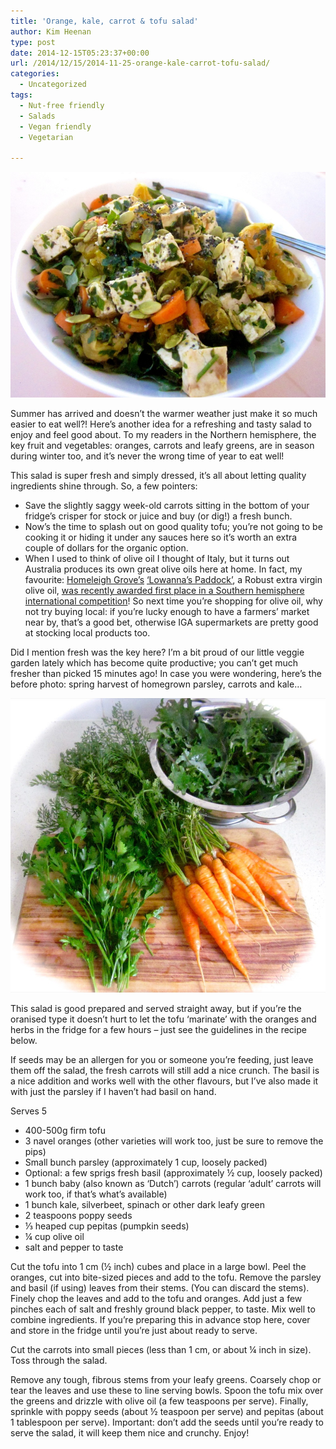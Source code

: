 ```yaml
---
title: 'Orange, kale, carrot & tofu salad'
author: Kim Heenan
type: post
date: 2014-12-15T05:23:37+00:00
url: /2014/12/15/2014-11-25-orange-kale-carrot-tofu-salad/
categories:
  - Uncategorized
tags:
  - Nut-free friendly
  - Salads
  - Vegan friendly
  - Vegetarian

---
```


![](orange-tofu-kale-salad.jpg)

Summer has arrived and doesn’t the warmer weather just make it so much easier to eat well?! Here’s another idea for a refreshing and tasty salad to enjoy and feel good about. To my readers in the Northern hemisphere, the key fruit and vegetables: oranges, carrots and leafy greens, are in season during winter too, and it’s never the wrong time of year to eat well!

<!--more-->

This salad is super fresh and simply dressed, it’s all about letting quality ingredients shine through. So, a few pointers:

  * Save the slightly saggy week-old carrots sitting in the bottom of your fridge’s crisper for stock or juice and buy (or dig!) a fresh bunch.
  * Now’s the time to splash out on good quality tofu; you’re not going to be cooking it or hiding it under any sauces here so it’s worth an extra couple of dollars for the organic option.
  * When I used to think of olive oil I thought of Italy, but it turns out Australia produces its own great olive oils here at home. In fact, my favourite: [Homeleigh Grove’s][homeleigh-grove] [‘Lowanna’s Paddock’][olive-oil], a Robust extra virgin olive oil, [was recently awarded first place in a Southern hemisphere international competition][olive-award]! So next time you’re shopping for olive oil, why not try buying local: if you’re lucky enough to have a farmers’ market near by, that’s a good bet, otherwise IGA supermarkets are pretty good at stocking local products too.

Did I mention fresh was the key here? I’m a bit proud of our little veggie garden lately which has become quite productive; you can’t get much fresher than picked 15 minutes ago! In case you were wondering, here’s the before photo: spring harvest of homegrown parsley, carrots and kale…

![](ingredients.jpg)

This salad is good prepared and served straight away, but if you’re the oranised type it doesn’t hurt to let the tofu ‘marinate’ with the oranges and herbs in the fridge for a few hours – just see the guidelines in the recipe below.

If seeds may be an allergen for you or someone you’re feeding, just leave them off the salad, the fresh carrots will still add a nice crunch. The basil is a nice addition and works well with the other flavours, but I’ve also made it with just the parsley if I haven’t had basil on hand.

Serves 5

  * 400-500g firm tofu
  * 3 navel oranges (other varieties will work too, just be sure to remove the pips)
  * Small bunch parsley (approximately 1 cup, loosely packed)
  * Optional: a few sprigs fresh basil (approximately ½ cup, loosely packed)
  * 1 bunch baby (also known as ‘Dutch’) carrots (regular ‘adult’ carrots will work too, if that’s what’s available)
  * 1 bunch kale, silverbeet, spinach or other dark leafy green
  * 2 teaspoons poppy seeds
  * ⅓ heaped cup pepitas (pumpkin seeds)
  * ¼ cup olive oil
  * salt and pepper to taste

Cut the tofu into 1 cm  (½ inch) cubes and place in a large bowl. Peel the oranges, cut into bite-sized pieces and add to the tofu. Remove the parsley and basil (if using) leaves from their stems. (You can discard the stems). Finely chop the leaves and add to the tofu and oranges. Add just a few pinches each of salt and freshly ground black pepper, to taste. Mix well to combine ingredients. If you’re preparing this in advance stop here, cover and store in the fridge until you’re just about ready to serve.

Cut the carrots into small pieces (less than 1 cm, or about ¼ inch in size). Toss through the salad.

Remove any tough, fibrous stems from your leafy greens. Coarsely chop or tear the leaves and use these to line serving bowls. Spoon the tofu mix over the greens and drizzle with olive oil (a few teaspoons per serve). Finally, sprinkle with poppy seeds (about ½ teaspoon per serve) and pepitas (about 1 tablespoon per serve). Important: don’t add the seeds until you’re ready to serve the salad, it will keep them nice and crunchy. Enjoy!
 

 [homeleigh-grove]: http://www.homeleighgroveolives.com.au/index.html
 [olive-oil]: http://www.homeleighgroveolives.com.au/OliveProducts.htm
 [olive-award]: http://www.irvea.org/in-evidenza/nz-sa-2014-awards-ceremony/